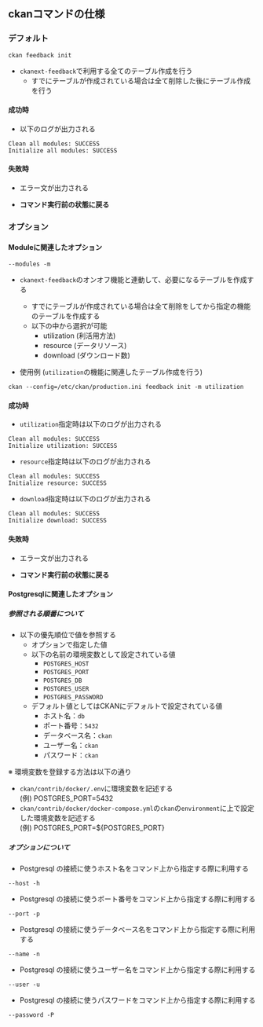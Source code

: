 ## ckanコマンドの仕様

### デフォルト

```
ckan feedback init
```

* ```ckanext-feedback```で利用する全てのテーブル作成を行う
    * すでにテーブルが作成されている場合は全て削除した後にテーブル作成を行う

#### 成功時

* 以下のログが出力される
```
Clean all modules: SUCCESS
Initialize all modules: SUCCESS
```

#### 失敗時
    
* エラー文が出力される

* __コマンド実行前の状態に戻る__

### オプション

#### Moduleに関連したオプション

```
--modules -m
```

* ```ckanext-feedback```のオンオフ機能と連動して、必要になるテーブルを作成する
    * すでにテーブルが作成されている場合は全て削除をしてから指定の機能のテーブルを作成する
    * 以下の中から選択が可能
        * utilization (利活用方法)
        * resource (データリソース)
        * download (ダウンロード数)

* 使用例 (```utilization```の機能に関連したテーブル作成を行う)
```
ckan --config=/etc/ckan/production.ini feedback init -m utilization
```

#### 成功時

* ```utilization```指定時は以下のログが出力される
```
Clean all modules: SUCCESS
Initialize utilization: SUCCESS
```
* ```resource```指定時は以下のログが出力される
```
Clean all modules: SUCCESS
Initialize resource: SUCCESS
```
* ```download```指定時は以下のログが出力される
```
Clean all modules: SUCCESS
Initialize download: SUCCESS
```

#### 失敗時

* エラー文が出力される

* __コマンド実行前の状態に戻る__

#### Postgresqlに関連したオプション

##### 参照される順番について

* 以下の優先順位で値を参照する
    * オプションで指定した値
    * 以下の名前の環境変数として設定されている値
        * ```POSTGRES_HOST```
        * ```POSTGRES_PORT```
        * ```POSTGRES_DB```
        * ```POSTGRES_USER```
        * ```POSTGRES_PASSWORD```
    * デフォルト値としてはCKANにデフォルトで設定されている値
        * ホスト名：```db```
        * ポート番号：```5432```
        * データベース名：```ckan```
        * ユーザー名：```ckan```
        * パスワード：```ckan```

※ 環境変数を登録する方法は以下の通り

* ```ckan/contrib/docker/.env```に環境変数を記述する  
        (例) POSTGRES_PORT=5432 
* ```ckan/contrib/docker/docker-compose.yml```の```ckan```の```environment```に上で設定した環境変数を記述する  
        (例) POSTGRES_PORT=${POSTGRES_PORT}

##### オプションについて

* Postgresql の接続に使うホスト名をコマンド上から指定する際に利用する
```
--host -h
```

* Postgresql の接続に使うポート番号をコマンド上から指定する際に利用する
```
--port -p
```

* Postgresql の接続に使うデータベース名をコマンド上から指定する際に利用する
```
--name -n
```

* Postgresql の接続に使うユーザー名をコマンド上から指定する際に利用する
```
--user -u
```

* Postgresql の接続に使うパスワードをコマンド上から指定する際に利用する
```
--password -P
```